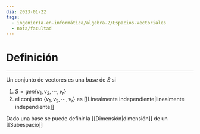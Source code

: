 ```yaml
---
dia: 2023-01-22
tags:
  - ingeniería-en-informática/algebra-2/Espacios-Vectoriales
  - nota/facultad
---
```

# Definición
---
Un conjunto de vectores es una *base* de $S$ si
1. $S=gen\{v_1, v_2, \cdots, v_r\}$
2. el conjunto $\{v_1, v_2, \cdots, v_r\}$ es [[Linealmente independiente|linealmente independiente]]

Dado una base se puede definir la [[Dimensión|dimensión]] de un [[Subespacio]]